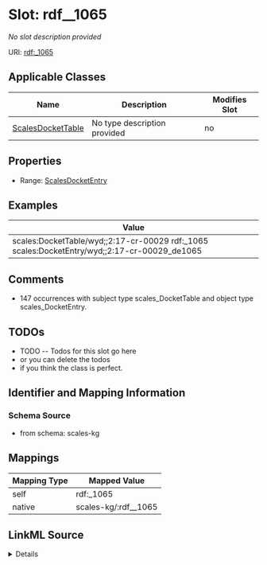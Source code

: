 

# Slot: rdf__1065


_No slot description provided_





URI: [rdf:_1065](http://www.w3.org/1999/02/22-rdf-syntax-ns#_1065)



<!-- no inheritance hierarchy -->





## Applicable Classes

| Name | Description | Modifies Slot |
| --- | --- | --- |
| [ScalesDocketTable](../classes/ScalesDocketTable.md) | No type description provided |  no  |







## Properties

* Range: [ScalesDocketEntry](../classes/ScalesDocketEntry.md)






## Examples

| Value |
| --- |
| scales:DocketTable/wyd;;2:17-cr-00029 rdf:_1065 scales:DocketEntry/wyd;;2:17-cr-00029_de1065 |

## Comments

* 147 occurrences with subject type scales_DocketTable and object type scales_DocketEntry.

## TODOs

* TODO -- Todos for this slot go here
* or you can delete the todos
* if you think the class is perfect.

## Identifier and Mapping Information







### Schema Source


* from schema: scales-kg




## Mappings

| Mapping Type | Mapped Value |
| ---  | ---  |
| self | rdf:_1065 |
| native | scales-kg/:rdf__1065 |




## LinkML Source

<details>
```yaml
name: rdf__1065
description: No slot description provided
todos:
- TODO -- Todos for this slot go here
- or you can delete the todos
- if you think the class is perfect.
comments:
- 147 occurrences with subject type scales_DocketTable and object type scales_DocketEntry.
examples:
- value: scales:DocketTable/wyd;;2:17-cr-00029 rdf:_1065 scales:DocketEntry/wyd;;2:17-cr-00029_de1065
from_schema: scales-kg
rank: 1000
slot_uri: rdf:_1065
alias: rdf__1065
domain_of:
- scales_DocketTable
range: scales_DocketEntry

```
</details>